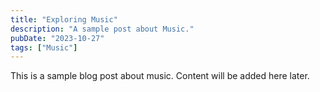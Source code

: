 ```yaml
---
title: "Exploring Music"
description: "A sample post about Music."
pubDate: "2023-10-27"
tags: ["Music"]
---
```


This is a sample blog post about music. Content will be added here later.
